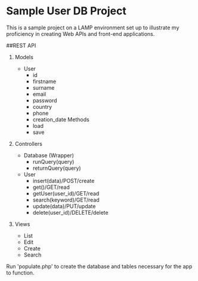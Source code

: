 # Sample User DB Project
This is a sample project on a LAMP environment set up to illustrate my proficiency in creating Web APIs and front-end applications.

##REST API
1. Models
	- User
		- id
		- firstname
		- surname
		- email
		- password
		- country
		- phone
		- creation_date
	Methods
		- load
		- save

2. Controllers
	- Database (Wrapper)
		- runQuery(query)
		- returnQuery(query)
	- User
		- insert(data)/POST/create
		- get()/GET/read
		- getUser(user_id)/GET/read
		- search(keyword)/GET/read
		- update(data)/PUT/update
		- delete(user_id)/DELETE/delete

3. Views
	- List
	- Edit
	- Create
	- Search

Run 'populate.php' to create the database and tables necessary for the app to function.